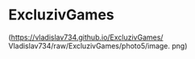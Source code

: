 # ExcluzivGames
(https://vladislav734.github.io/ExcluzivGames/ Vladislav734/raw/ExcluzivGames/photo5/image. png)
